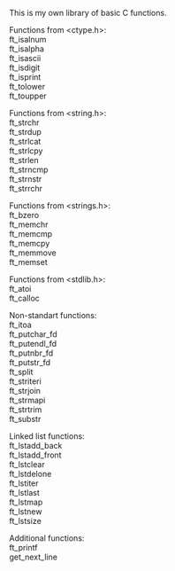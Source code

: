 This is my own library of basic C functions.

Functions from <ctype.h>:  </br>
ft_isalnum </br>
ft_isalpha </br>
ft_isascii </br>
ft_isdigit </br>
ft_isprint </br>
ft_tolower </br>
ft_toupper </br>

Functions from <string.h>:  </br>
ft_strchr </br>
ft_strdup </br>
ft_strlcat </br>
ft_strlcpy </br>
ft_strlen </br>
ft_strncmp </br>
ft_strnstr </br>
ft_strrchr </br>

Functions from <strings.h>:  </br>
ft_bzero </br>
ft_memchr </br>
ft_memcmp </br>
ft_memcpy </br>
ft_memmove </br>
ft_memset </br>

Functions from <stdlib.h>: </br>
ft_atoi </br>
ft_calloc </br>

Non-standart functions:  </br>
ft_itoa </br>
ft_putchar_fd </br>
ft_putendl_fd </br>
ft_putnbr_fd </br>
ft_putstr_fd </br>
ft_split </br>
ft_striteri </br>
ft_strjoin </br>
ft_strmapi </br>
ft_strtrim </br>
ft_substr </br>

Linked list functions:  </br>
ft_lstadd_back </br>
ft_lstadd_front </br>
ft_lstclear </br>
ft_lstdelone </br>
ft_lstiter </br>
ft_lstlast </br>
ft_lstmap </br>
ft_lstnew </br>
ft_lstsize </br>

Additional functions:  </br>
ft_printf </br>
get_next_line </br>
